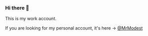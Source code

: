 ### Hi there 👋

This is my work account.

If you are looking for my personal account, it's here -> [@MrModest](https://github.com/MrModest)
